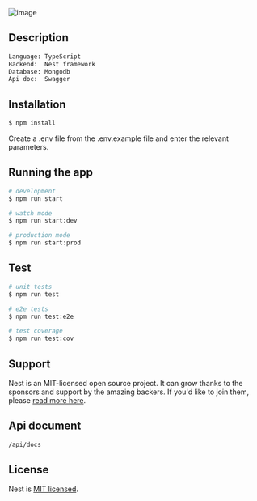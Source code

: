 
![image](https://user-images.githubusercontent.com/54344779/233047990-578871f7-de5d-4d32-81dd-e71b7c7983a0.png)

## Description

```bash
Language: TypeScript
Backend:  Nest framework
Database: Mongodb
Api doc:  Swagger
```

## Installation

```bash
$ npm install
```
Create a .env file from the .env.example file and enter the relevant parameters.

## Running the app

```bash
# development
$ npm run start

# watch mode
$ npm run start:dev

# production mode
$ npm run start:prod
```

## Test

```bash
# unit tests
$ npm run test

# e2e tests
$ npm run test:e2e

# test coverage
$ npm run test:cov
```

## Support

Nest is an MIT-licensed open source project. It can grow thanks to the sponsors and support by the amazing backers. If you'd like to join them, please [read more here](https://docs.nestjs.com/support).

## Api document

```bash
/api/docs
```

## License

Nest is [MIT licensed](LICENSE).
